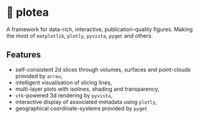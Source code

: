 # :leaves: plotea 

A framework for data-rich, interactive, publication-quality figures. Making the most of
`matplotlib`, `plotly`, `pyvista`, `pygmt` and others.

## Features
- self-consistent 2d slices through volumes, surfaces and point-clouds provided by `arrau`,
- intelligent visualisation of slicing lines,
- multi-layer plots with isolines, shading and transparency,
- `vtk`-powered 3d rendering by `pyvista`,
- interactive display of associated metadata using `plotly`,
- geographical coordinate-systems provided by `pygmt`
